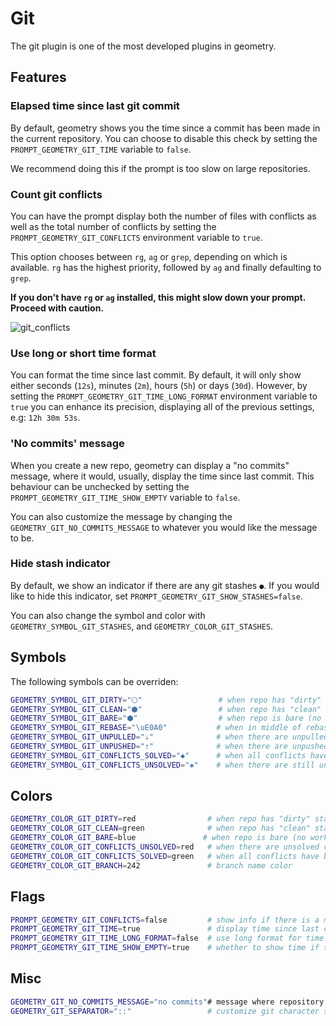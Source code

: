# Git

The git plugin is one of the most developed plugins in geometry.

## Features

### Elapsed time since last git commit

By default, geometry shows you the time since a commit has been made in the current repository. You can choose to disable this check by setting the
`PROMPT_GEOMETRY_GIT_TIME` variable to `false`.

We recommend doing this if the prompt is too slow on large repositories.

### Count git conflicts

You can have the prompt display both the number of files with
conflicts as well as the total number of conflicts by setting the
`PROMPT_GEOMETRY_GIT_CONFLICTS` environment variable to `true`.

This option chooses between `rg`, `ag` or `grep`, depending on which is available. `rg` has the highest priority, followed by `ag` and finally defaulting to `grep`.

**If you don't have `rg` or `ag` installed, this might slow down your prompt. Proceed with caution.**

![git_conflicts](/screenshots/git_conflicts.png)

### Use long or short time format

You can format the time since last commit. By default, it will only show either
seconds (`12s`), minutes (`2m`), hours (`5h`) or days (`30d`). However, by setting the `PROMPT_GEOMETRY_GIT_TIME_LONG_FORMAT` environment variable to `true` you can enhance its precision, displaying all of the previous settings, e.g: `12h 30m 53s`.

### 'No commits' message

When you create a new repo, geometry can display a "no commits" message, where
it would, usually, display the time since last commit. This behaviour can be
unchecked by setting the `PROMPT_GEOMETRY_GIT_TIME_SHOW_EMPTY` variable to
`false`.

You can also customize the message by changing the
`GEOMETRY_GIT_NO_COMMITS_MESSAGE` to whatever you would like the message to be.

### Hide stash indicator

By default, we show an indicator if there are any git stashes `●`.
If you would like to hide this indicator, set `PROMPT_GEOMETRY_GIT_SHOW_STASHES=false`.

You can also change the symbol and color with `GEOMETRY_SYMBOL_GIT_STASHES`, and
`GEOMETRY_COLOR_GIT_STASHES`.

## Symbols

The following symbols can be overriden:

```sh
GEOMETRY_SYMBOL_GIT_DIRTY="⬡"                 # when repo has "dirty" state
GEOMETRY_SYMBOL_GIT_CLEAN="⬢"                 # when repo has "clean" state
GEOMETRY_SYMBOL_GIT_BARE="⬢"                  # when repo is bare (no working tree)
GEOMETRY_SYMBOL_GIT_REBASE="\uE0A0"           # when in middle of rebase
GEOMETRY_SYMBOL_GIT_UNPULLED="⇣"              # when there are unpulled changes
GEOMETRY_SYMBOL_GIT_UNPUSHED="⇡"              # when there are unpushed changes
GEOMETRY_SYMBOL_GIT_CONFLICTS_SOLVED="◆"      # when all conflicts have been solved
GEOMETRY_SYMBOL_GIT_CONFLICTS_UNSOLVED="◈"    # when there are still unsolved conflicts
```

## Colors

```sh
GEOMETRY_COLOR_GIT_DIRTY=red                # when repo has "dirty" state
GEOMETRY_COLOR_GIT_CLEAN=green              # when repo has "clean" state
GEOMETRY_COLOR_GIT_BARE=blue               # when repo is bare (no working tree)
GEOMETRY_COLOR_GIT_CONFLICTS_UNSOLVED=red   # when there are unsolved conflicts
GEOMETRY_COLOR_GIT_CONFLICTS_SOLVED=green   # when all conflicts have been solved
GEOMETRY_COLOR_GIT_BRANCH=242               # branch name color
```

## Flags

```sh
PROMPT_GEOMETRY_GIT_CONFLICTS=false         # show info if there is a merge conflict
PROMPT_GEOMETRY_GIT_TIME=true               # display time since last commit
PROMPT_GEOMETRY_GIT_TIME_LONG_FORMAT=false  # use long format for time since last commit
PROMPT_GEOMETRY_GIT_TIME_SHOW_EMPTY=true    # whether to show time if there is no commits
```

## Misc

```sh
GEOMETRY_GIT_NO_COMMITS_MESSAGE="no commits"# message where repository has no commits
GEOMETRY_GIT_SEPARATOR="::"                 # customize git character separator
```
